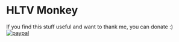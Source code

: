 # HLTV Monkey



If you find this stuff useful and want to thank me, you can donate :)
[![paypal](https://www.paypalobjects.com/en_US/i/btn/btn_donateCC_LG.gif)](https://www.paypal.com/cgi-bin/webscr?cmd=_s-xclick&hosted_button_id=TL2JN2ENFXH36)
